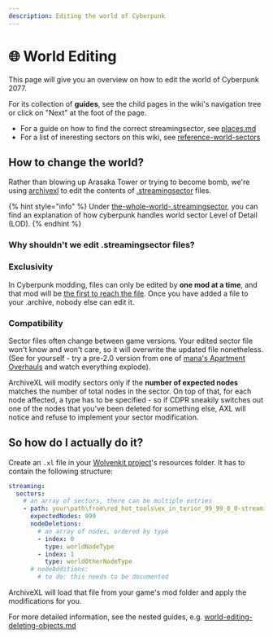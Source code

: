 ```yaml
---
description: Editing the world of Cyberpunk
---
```


# 🌐 World Editing

This page will give you an overview on how to edit the world of Cyberpunk 2077. &#x20;

For its collection of **guides**, see the child pages in the wiki's navigation tree or click on "Next" at the foot of the page.

* For a guide on how to find the correct streamingsector, see [places.md](../../for-mod-creators-theory/references-lists-and-overviews/reference-world-sectors/places.md "mention")
* For a list of ineresting sectors on this wiki, see [reference-world-sectors](../../for-mod-creators-theory/references-lists-and-overviews/reference-world-sectors/ "mention")

## How to change the world?

Rather than blowing up Arasaka Tower or trying to become bomb, we're using [archivexl](../../for-mod-creators-theory/core-mods-explained/archivexl/ "mention") to edit the contents of [.streamingsector](../../for-mod-creators-theory/files-and-what-they-do/the-whole-world-.streamingsector/) files.&#x20;

{% hint style="info" %}
Under [the-whole-world-.streamingsector](../../for-mod-creators-theory/files-and-what-they-do/the-whole-world-.streamingsector/ "mention"), you can find an explanation of how cyberpunk handles world sector Level of Detail (LOD).
{% endhint %}

### Why shouldn't we edit .streamingsector files?

### Exclusivity&#x20;

In Cyberpunk modding, files can only be edited by **one mod at a time**, and that mod will be [the first to reach the file](https://app.gitbook.com/s/-MP\_ozZVx2gRZUPXkd4r/wolvenkit-app/usage/wolvenkit-projects#project-naming-and-mod-load-order). Once you have added a file to your .archive, nobody else can edit it.

### Compatibility

Sector files often change between game versions. Your edited sector file won't know and won't care, so it will overwrite the updated file nonetheless. (See for yourself - try a pre-2.0 version from one of [mana's Apartment Overhauls](https://www.nexusmods.com/users/1630319?tab=user+files) and watch everything explode).

ArchiveXL will modify sectors only if the **number of expected nodes** matches the number of total nodes in the sector. On top of that, for each node affected, a type has to be specified - so if CDPR sneakily switches out one of the nodes that you've been deleted for something else, AXL will notice and refuse to implement your sector modification.

## So how do I actually do it?

Create an `.xl` file in your [Wolvenkit project](https://app.gitbook.com/s/-MP\_ozZVx2gRZUPXkd4r/wolvenkit-app/usage/wolvenkit-projects)'s resources folder. It has to contain the following structure:

```yaml
streaming:
  sectors:
    # an array of sectors, there can be multiple entries
    - path: your\path\from\red_hot_tools\ex_in_terior_99_99_0_0-streamingsector
      expectedNodes: 999
      nodeDeletions:
        # an array of nodes, ordered by type
        - index: 0
          type: worldNodeType
        - index: 1
          type: worldOtherNodeType
      # nodeAdditions:
        # to do: this needs to be documented
```

ArchiveXL will load that file from your game's mod folder and apply the modifications for you.

For more detailed information, see the nested guides, e.g. [world-editing-deleting-objects.md](world-editing-deleting-objects.md "mention")
